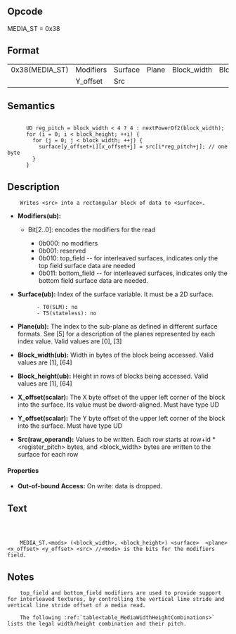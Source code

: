 <!---======================= begin_copyright_notice ============================

Copyright (C) 2020-2022 Intel Corporation

SPDX-License-Identifier: MIT

============================= end_copyright_notice ==========================-->

## Opcode

  MEDIA_ST = 0x38

## Format

| | | | | | | |
| --- | --- | --- | --- | --- | --- | --- |
| 0x38(MEDIA_ST) | Modifiers | Surface | Plane | Block_width | Block_height | X_offset |
|                | Y_offset  | Src     |       |             |              |          |


## Semantics


```

      UD reg_pitch = block_width < 4 ? 4 : nextPowerOf2(block_width);
      for (i = 0; i < block_height; ++i) {
        for (j = 0; j < block_width; ++j) {
          surface[y_offset+i][x_offset+j] = src[i*reg_pitch+j]; // one byte
        }
      }
```

## Description





```
    Writes <src> into a rectangular block of data to <surface>.
```


- **Modifiers(ub):**

  - Bit[2..0]: encodes the modifiers for the read

    - 0b000:  no modifiers
    - 0b001:  reserved
    - 0b010:  top_field -- for interleaved surfaces, indicates only the top field surface data are needed
    - 0b011:  bottom_field -- for interleaved surfaces, indicates only the bottom field surface data are needed.

- **Surface(ub):** Index of the surface variable.  It must be a 2D surface.

            - T0(SLM): no
            - T5(stateless): no

- **Plane(ub):** The index to the sub-plane as defined in different surface formats. See [5] for a description of the planes represented by each index value. Valid values are  [0], [3]


- **Block_width(ub):** Width in bytes of the block being accessed. Valid values are  [1], [64]


- **Block_height(ub):** Height in rows of blocks being accessed. Valid values are  [1], [64]


- **X_offset(scalar):** The X byte offset of the upper left corner of the block into the surface. Its value must be dword-aligned. Must have type UD


- **Y_offset(scalar):** The Y byte offset of the upper left corner of the block into the surface. Must have type UD


- **Src(raw_operand):** Values to be written. Each row starts at row+id * <register_pitch> bytes, and <block_width> bytes are written to the surface for each row


#### Properties
- **Out-of-bound Access:** On write: data is dropped.




## Text
```



    MEDIA_ST.<mods> (<block_width>, <block_height>) <surface>  <plane> <x_offset> <y_offset> <src> //<mods> is the bits for the modifiers field.
```
## Notes





```
    top_field and bottom_field modifiers are used to provide support for interleaved textures, by controlling the vertical line stride and vertical line stride offset of a media read.

    The following :ref:`table<table_MediaWidthHeightCombinations>` lists the legal width/height combination and their pitch.
```

